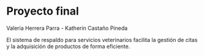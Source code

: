 # Proyecto final
Valeria Herrera Parra - Katherin Castaño Pineda

El sistema de respaldo para servicios veterinarios facilita la gestión de citas y la adquisición de productos de forma eficiente.


















